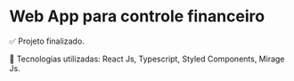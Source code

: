# Web App para controle financeiro

✅ Projeto finalizado.

🚀  Tecnologias utilizadas:
        React Js,
        Typescript,
        Styled Components,
        Mirage Js.
